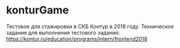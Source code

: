 # konturGame

Тестовое для стажировки в СКБ Контур в 2018 году. 
Техническое задание для выполнения тестового задания: https://kontur.ru/education/programs/intern/frontend2018
